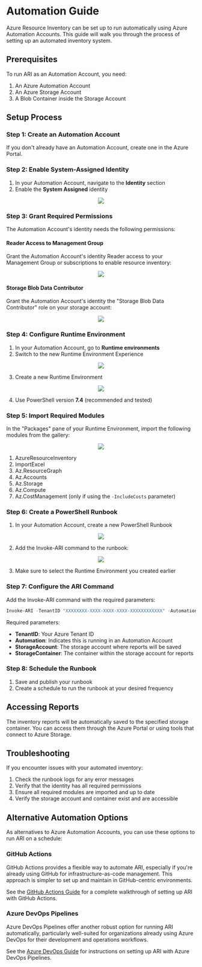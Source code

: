 # Automation Guide

Azure Resource Inventory can be set up to run automatically using Azure Automation Accounts. This guide will walk you through the process of setting up an automated inventory system.

## Prerequisites

To run ARI as an Automation Account, you need:

1. An Azure Automation Account
2. An Azure Storage Account
3. A Blob Container inside the Storage Account

## Setup Process

### Step 1: Create an Automation Account

If you don't already have an Automation Account, create one in the Azure Portal.

### Step 2: Enable System-Assigned Identity

1. In your Automation Account, navigate to the **Identity** section
2. Enable the **System Assigned** identity

<div align="center">
<img src="../images/ARIAUT_Identity.png">
</div>

### Step 3: Grant Required Permissions

The Automation Account's identity needs the following permissions:

#### Reader Access to Management Group

Grant the Automation Account's identity Reader access to your Management Group or subscriptions to enable resource inventory:

<div align="center">
<img src="../images/AUTv4Tenant.png">
</div>

#### Storage Blob Data Contributor

Grant the Automation Account's identity the "Storage Blob Data Contributor" role on your storage account:

<div align="center">
<img src="../images/AUTv4STGPerm.png">
</div>

### Step 4: Configure Runtime Environment

1. In your Automation Account, go to **Runtime environments**
2. Switch to the new Runtime Environment Experience

<div align="center">
<img src="../images/ARIAUT_Runtime.png">
</div>

3. Create a new Runtime Environment

<div align="center">
<img src="../images/ARIAUT_NewRunTime.png">
</div>

4. Use PowerShell version **7.4** (recommended and tested)

### Step 5: Import Required Modules

In the "Packages" pane of your Runtime Environment, import the following modules from the gallery:

<div align="center">
<img src="../images/ARIAUT_RuntimePackages.png">
</div>

1. AzureResourceInventory
2. ImportExcel
3. Az.ResourceGraph
4. Az.Accounts
5. Az.Storage
6. Az.Compute
7. Az.CostManagement (only if using the `-IncludeCosts` parameter)

### Step 6: Create a PowerShell Runbook

1. In your Automation Account, create a new PowerShell Runbook

<div align="center">
<img src="../images/ARIAUT_Runbook.png">
</div>

2. Add the Invoke-ARI command to the runbook:

<div align="center">
<img src="../images/ARIAUT_Runbookcmd.png">
</div>

3. Make sure to select the Runtime Environment you created earlier

### Step 7: Configure the ARI Command

Add the Invoke-ARI command with the required parameters:

```powershell
Invoke-ARI -TenantID "XXXXXXXX-XXXX-XXXX-XXXX-XXXXXXXXXXXX" -Automation -StorageAccount "mystorageaccount" -StorageContainer "reports"
```

Required parameters:
- **TenantID**: Your Azure Tenant ID
- **Automation**: Indicates this is running in an Automation Account
- **StorageAccount**: The storage account where reports will be saved
- **StorageContainer**: The container within the storage account for reports

### Step 8: Schedule the Runbook

1. Save and publish your runbook
2. Create a schedule to run the runbook at your desired frequency

## Accessing Reports

The inventory reports will be automatically saved to the specified storage container. You can access them through the Azure Portal or using tools that connect to Azure Storage.

## Troubleshooting

If you encounter issues with your automated inventory:

1. Check the runbook logs for any error messages
2. Verify that the identity has all required permissions
3. Ensure all required modules are imported and up to date
4. Verify the storage account and container exist and are accessible

## Alternative Automation Options

As alternatives to Azure Automation Accounts, you can use these options to run ARI on a schedule:

### GitHub Actions

GitHub Actions provides a flexible way to automate ARI, especially if you're already using GitHub for infrastructure-as-code management. This approach is simpler to set up and maintain in GitHub-centric environments.

See the [GitHub Actions Guide](github-actions.md) for a complete walkthrough of setting up ARI with GitHub Actions.

### Azure DevOps Pipelines

Azure DevOps Pipelines offer another robust option for running ARI automatically, particularly well-suited for organizations already using Azure DevOps for their development and operations workflows.

See the [Azure DevOps Guide](azure-devops.md) for instructions on setting up ARI with Azure DevOps Pipelines. 